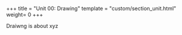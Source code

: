+++
title = "Unit 00: Drawing"
template = "custom/section_unit.html"
weight= 0
+++


Draiwng is about xyz


